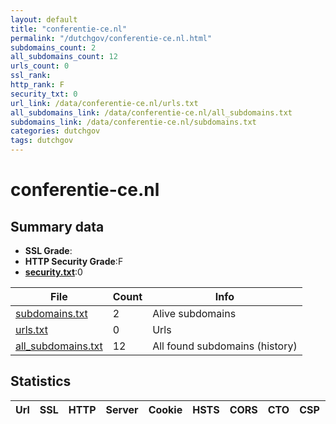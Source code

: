 ```yaml
---
layout: default
title: "conferentie-ce.nl"
permalink: "/dutchgov/conferentie-ce.nl.html"
subdomains_count: 2
all_subdomains_count: 12
urls_count: 0
ssl_rank: 
http_rank: F
security_txt: 0
url_link: /data/conferentie-ce.nl/urls.txt
all_subdomains_link: /data/conferentie-ce.nl/all_subdomains.txt
subdomains_link: /data/conferentie-ce.nl/subdomains.txt
categories: dutchgov
tags: dutchgov
---
```



# conferentie-ce.nl
## Summary data


 - **SSL Grade**:
 - **HTTP Security Grade**:F
 - **[security.txt](https://www.digitaleoverheid.nl/nieuws/standaard-security-txt-nu-verplicht-voor-overheid/)**:0


| File       | Count | Info |
|------------|-------|------|
|[subdomains.txt](/DutchGovScope/data/conferentie-ce.nl/subdomains.txt)|2|Alive subdomains|
|[urls.txt](/DutchGovScope/data/conferentie-ce.nl/urls.txt)|0|Urls|
|[all_subdomains.txt](/DutchGovScope/data/conferentie-ce.nl/all_subdomains.txt)|12|All found subdomains (history)|


## Statistics


| Url | SSL | HTTP | Server | Cookie | HSTS | CORS | CTO | CSP | XFO | XXP | RP |FP| Tech |Title |
|--------|-------|-------|------|------|------|------|------|------|------|------|------|------|------|------|

